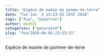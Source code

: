 ```yaml
---
title: "Espèce de mamie de pomme-de-terre"
date: "Tue Jun  2 23:23:52 CEST 2020"
tags: ["fuu", "pipotron"]
author: m1ch3l
categories: ["generated"]
slug: "fuu/2020-06-02-23:23:52"
---
```


Espèce de mamie de pomme-de-terre
